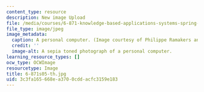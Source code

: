 ```yaml
---
content_type: resource
description: New image Upload
file: /media/courses/6-871-knowledge-based-applications-systems-spring-2005/3c3fa165668ea3700cddacfc3159e183_6-871s05-th.jpg
file_type: image/jpeg
image_metadata:
  caption: A personal computer. (Image courtesy of Philippe Ramakers and [stock.xchng](http://www.freeimages.com/).)
  credit: ''
  image-alt: A sepia toned photograph of a personal computer.
learning_resource_types: []
ocw_type: OCWImage
resourcetype: Image
title: 6-871s05-th.jpg
uid: 3c3fa165-668e-a370-0cdd-acfc3159e183
---
```

